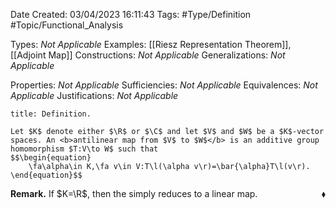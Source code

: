 <div class="topSpace"></div>

Date Created: 03/04/2023 16:11:43
Tags: #Type/Definition #Topic/Functional_Analysis

Types: <i>Not Applicable</i>
Examples: [[Riesz Representation Theorem]], [[Adjoint Map]]
Constructions: <i>Not Applicable</i>
Generalizations: <i>Not Applicable</i>

Properties: <i>Not Applicable</i>
Sufficiencies: <i>Not Applicable</i>
Equivalences: <i>Not Applicable</i>
Justifications: <i>Not Applicable</i>

``` ad-Definition
title: Definition.

Let $K$ denote either $\R$ or $\C$ and let $V$ and $W$ be a $K$-vector spaces. An <b>antilinear map from $V$ to $W$</b> is an additive group homomorphism $T:V\to W$ such that
$$\begin{equation}
    \fa\alpha\in K,\fa v\in V:T\l(\alpha v\r)=\bar{\alpha}T\l(v\r).
\end{equation}$$

```

<b>Remark.</b> If $K=\R$, then the simply reduces to a linear map.<span style="float:right;">$\blacklozenge$</span>
